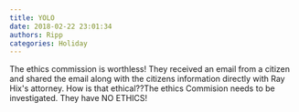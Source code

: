 ```yaml
---
title: YOLO
date: 2018-02-22 23:01:34
authors: Ripp
categories: Holiday
---
```


 The ethics commission is worthless! They received an email from a citizen and shared the email along with the citizens information directly with Ray Hix's attorney. How is that ethical??The ethics Commision needs to be investigated. They have NO ETHICS!